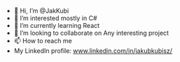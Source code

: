 - 👋 Hi, I’m @JakKubi
- 👀 I’m interested mostly in C#
- 🌱 I’m currently learning React
- 💞️ I’m looking to collaborate on Any interesting project
- 📫 How to reach me <HIDDEN>
-  My LinkedIn profile: www.linkedin.com/in/jakubkubisz/

<!---
JakKubi/JakKubi is a ✨ special ✨ repository because its `README.md` (this file) appears on your GitHub profile.
You can click the Preview link to take a look at your changes.
--->
